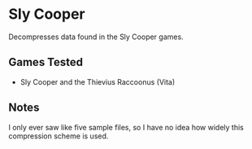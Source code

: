 # Sly Cooper

Decompresses data found in the Sly Cooper games.

## Games Tested

* Sly Cooper and the Thievius Raccoonus (Vita)

## Notes

I only ever saw like five sample files, so I have no idea how widely this compression scheme is used.